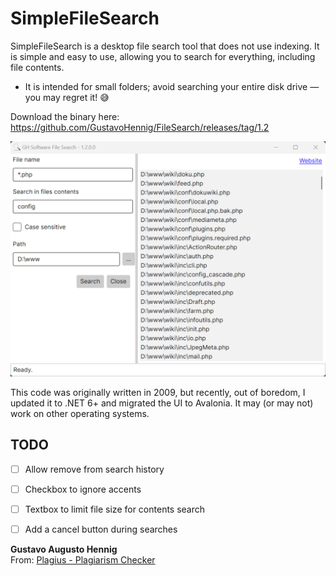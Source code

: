 ﻿# SimpleFileSearch

SimpleFileSearch is a desktop file search tool that does not use indexing. It is simple and easy to use, allowing you to search for everything, including file contents.

* It is intended for small folders; avoid searching your entire disk drive — you may regret it! 😅

Download the binary here:  
https://github.com/GustavoHennig/FileSearch/releases/tag/1.2

![Screenshot](https://raw.githubusercontent.com/GustavoHennig/FileSearch/master/screenshot1.2.png "Screenshot")


This code was originally written in 2009, but recently, out of boredom, I updated it to .NET 6+ and migrated the UI to Avalonia. It may (or may not) work on other operating systems.


## TODO
- [ ] Allow remove from search history
- [ ] Checkbox to ignore accents
- [ ] Textbox to limit file size for contents search
- [ ] Add a cancel button during searches


**Gustavo Augusto Hennig**  
From: [Plagius - Plagiarism Checker](https://www.plagius.com)
